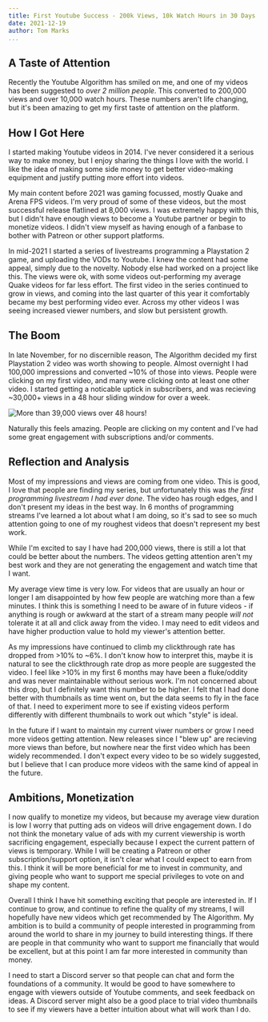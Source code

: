 ```yaml
---
title: First Youtube Success - 200k Views, 10k Watch Hours in 30 Days
date: 2021-12-19
author: Tom Marks
...
```


## A Taste of Attention

Recently the Youtube Algorithm has smiled on me, and one of my
videos has been suggested to *over 2 million people*. This converted to 200,000 views
and over 10,000 watch hours. These numbers aren't life changing,
but it's been amazing to get my first taste of attention on the platform.

## How I Got Here 

I started making Youtube videos in 2014. I've never considered it a serious way to make money, 
but I enjoy sharing the things I love with the world. I like the idea of making some side money
to get better video-making equipment and justify putting more effort into videos.

My main content before 2021 was gaming focussed, mostly Quake and Arena FPS videos.
I'm very proud of some of these videos, but the most successful release flatlined at
8,000 views. I was extremely happy with this, but I didn't have enough views to become
a Youtube partner or begin to monetize videos. I didn't view myself as having enough of a
fanbase to bother with Patreon or other support platforms.

In mid-2021 I started a series of livestreams programming a Playstation 2 game, and uploading the
VODs to Youtube. I knew the content had some appeal, simply due to the novelty. Nobody
else had worked on a project like this. The views were ok, with some videos out-performing 
my average Quake videos for far less effort. The first video in the series continued to grow
in views, and coming into the last quarter of this year it comfortably became my best performing video ever. 
Across my other videos I was seeing increased viewer numbers, and slow but persistent growth.

## The Boom
In late November, for no discernible reason, The Algorithm decided my first Playstation 2
video was worth showing to people. Almost overnight I had 100,000 impressions and
converted ~10% of those into views. People were clicking on my first video, and many were clicking onto
at least one other video. I started getting a noticable uptick in subscribers, and
was recieving ~30,000+ views in a 48 hour sliding window for over a week.

![](/img/blog/yt-views.png "More than 39,000 views over 48 hours!")

Naturally this feels amazing. People are clicking on my content and I've had some great engagement
with subscriptions and/or comments.

## Reflection and Analysis
Most of my impressions and views are coming from one video. This is good, I love that
people are finding my series, but unfortunately this was *the first programming livestream
I had ever done*. The video has rough edges, and I don't present my ideas in the best way.
In 6 months of programming streams I've learned a lot about what I am doing, so it's sad
to see so much attention going to one of my roughest videos that doesn't represent my best work.

While I'm excited to say I have had 200,000 views, there is still a lot that could be better
about the numbers. The videos getting attention aren't my best work and they are not
generating the engagement and watch time that I want.

My average view time is very low. For videos that are usually an hour or longer I am disappointed
by how few people are watching more than a few minutes. I think this is something I need to be aware of
in future videos - if anything is rough or awkward at the start of a stream many people *will not*
tolerate it at all and click away from the video. I may need to edit videos and
have higher production value to hold my viewer's attention better.

As my impressions have continued to climb my clickthrough rate has dropped from >10% to ~6%. I don't know
how to interpret this, maybe it is natural to see the clickthrough rate drop as more people are suggested
the video. I feel like >10% in my first 6 months may have been a fluke/oddity and was never maintainable
without serious work. I'm not concerned about this drop, but I definitely want this number to be higher.
I felt that I had done better with thumbnails as time went on, but the data seems to fly in the face
of that. I need to experiment more to see if existing videos perform differently with different thumbnails
to work out which "style" is ideal.

In the future if I want to maintain my current viwer numbers or grow I need more videos getting attention. New
releases since I "blew up" are recieving more views than before, but nowhere near the first video
which has been widely recommended. I don't expect every video to be so widely suggested, but I
believe that I can produce more videos with the same kind of appeal in the future.

## Ambitions, Monetization
I now qualify to monetize my videos, but because my average view duration is low I worry that
putting ads on videos will drive engagement down.
I do not think the monetary value of ads with my current viewership is worth
sacrificing engagement, especially because I expect the current pattern of views is 
temporary. While I will be creating a Patreon or other subscription/support option,
it isn't clear what I could expect to earn from this. I think it will be more beneficial for me to
invest in community, and giving people who want to support me special privileges to 
vote on and shape my content.

Overall I think I have hit something exciting that people are interested in. If I continue to grow,
and continue to refine the quality of my streams, I will hopefully have
new videos which get recommended by The Algorithm. My ambition is to build a community
of people interested in programming from around the world to share in my journey to build
interesting things. If there are people in that community who want to support me financially
that would be excellent, but at this point I am far more interested in community than money.

I need to start a Discord server so that people can chat and form the foundations of a community.
It would be good to have somewhere to engage with viewers outside of Youtube comments,
and seek feedback on ideas. A Discord server might also be a good place to trial video thumbnails
to see if my viewers have a better intuition about what will work than I do.


